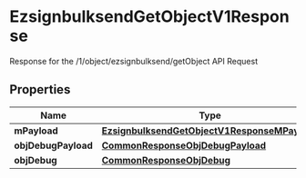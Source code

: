 

# EzsignbulksendGetObjectV1Response

Response for the /1/object/ezsignbulksend/getObject API Request

## Properties

Name | Type | Description | Notes
------------ | ------------- | ------------- | -------------
**mPayload** | [**EzsignbulksendGetObjectV1ResponseMPayload**](EzsignbulksendGetObjectV1ResponseMPayload.md) |  | 
**objDebugPayload** | [**CommonResponseObjDebugPayload**](CommonResponseObjDebugPayload.md) |  |  [optional]
**objDebug** | [**CommonResponseObjDebug**](CommonResponseObjDebug.md) |  |  [optional]



